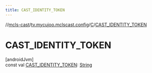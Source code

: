 ```yaml
---
title: CAST_IDENTITY_TOKEN
---
```

//[mcls-cast](../../../index.html)/[tv.mycujoo.mclscast.config](../index.html)/[C](index.html)/[CAST_IDENTITY_TOKEN](-c-a-s-t_-i-d-e-n-t-i-t-y_-t-o-k-e-n.html)



# CAST_IDENTITY_TOKEN



[androidJvm]\
const val [CAST_IDENTITY_TOKEN](-c-a-s-t_-i-d-e-n-t-i-t-y_-t-o-k-e-n.html): [String](https://kotlinlang.org/api/latest/jvm/stdlib/kotlin/-string/index.html)




